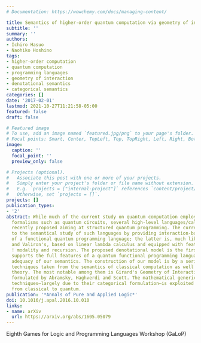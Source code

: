 ```yaml
---
# Documentation: https://wowchemy.com/docs/managing-content/

title: Semantics of higher-order quantum computation via geometry of interaction
subtitle: ''
summary: ''
authors:
- Ichiro Hasuo
- Naohiko Hoshino
tags:
- higher-order computation
- quantum computation
- programming languages
- geometry of interaction
- denotational semantics
- categorical semantics
categories: []
date: '2017-02-01'
lastmod: 2021-10-27T11:21:58-05:00
featured: false
draft: false

# Featured image
# To use, add an image named `featured.jpg/png` to your page's folder.
# Focal points: Smart, Center, TopLeft, Top, TopRight, Left, Right, BottomLeft, Bottom, BottomRight.
image:
  caption: ''
  focal_point: ''
  preview_only: false

# Projects (optional).
#   Associate this post with one or more of your projects.
#   Simply enter your project's folder or file name without extension.
#   E.g. `projects = ["internal-project"]` references `content/project/deep-learning/index.md`.
#   Otherwise, set `projects = []`.
projects: []
publication_types:
- '2'
abstract: While much of the current study on quantum computation employs low-level
  formalisms such as quantum circuits, several high-level languages/calculi have been
  recently proposed aiming at structured quantum programming. The current work contributes
  to the semantical study of such languages by providing interaction-based semantics
  of a functional quantum programming language; the latter is, much like Selinger
  and Valiron's, based on linear lambda calculus and equipped with features like the
  ! modality and recursion. The proposed denotational model is the first one that
  supports the full features of a quantum functional programming language; we prove
  adequacy of our semantics. The construction of our model is by a series of existing
  techniques taken from the semantics of classical computation as well as from process
  theory. The most notable among them is Girard's Geometry of Interaction (GoI), categorically
  formulated by Abramsky, Haghverdi and Scott. The mathematical genericity of these
  techniques—largely due to their categorical formulation—is exploited for our move
  from classical to quantum.
publication: '*Annals of Pure and Applied Logic*'
doi: 10.1016/j.apal.2016.10.010
links:
- name: arXiv
  url: https://arxiv.org/abs/1605.05079
---
```

Eighth Games for Logic and Programming Languages Workshop (GaLoP)
